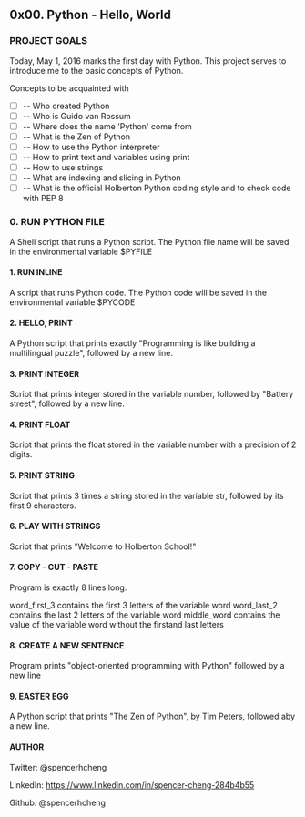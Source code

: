## 0x00. Python - Hello, World

### PROJECT GOALS

Today, May 1, 2016 marks the first day with Python. This project serves to introduce me to the basic concepts of Python. 

Concepts to be acquainted with
* [ ] -- Who created Python
* [ ] -- Who is Guido van Rossum
* [ ] -- Where does the name 'Python' come from
* [ ] -- What is the Zen of Python
* [ ] -- How to use the Python interpreter
* [ ] -- How to print text and variables using print
* [ ] -- How to use strings
* [ ] -- What are indexing and slicing in Python
* [ ] -- What is the official Holberton Python coding style and to check code with PEP 8

### 0. RUN PYTHON FILE
A Shell script that runs a Python script. The Python file name will be saved in the environmental variable $PYFILE

#### 1. RUN INLINE
A script that runs Python code. The Python code will be saved in the environmental variable $PYCODE

#### 2. HELLO, PRINT
A Python script that prints exactly "Programming is like building a multilingual puzzle", followed by a new line.

#### 3. PRINT INTEGER
Script that prints integer stored in the variable number, followed by "Battery street", followed by a new line.

#### 4. PRINT FLOAT
Script that prints the float stored in the variable number with a precision of 2 digits.

#### 5. PRINT STRING
Script that prints 3 times a string stored in the variable str, followed by its first 9 characters.

#### 6. PLAY WITH STRINGS
Script that prints "Welcome to Holberton School!"

#### 7. COPY - CUT - PASTE
Program is exactly 8 lines long.

word_first_3 contains the first 3 letters of the variable word
word_last_2 contains the last 2 letters of the variable word
middle_word contains the value of the variable word without the firstand last letters

#### 8. CREATE A NEW SENTENCE
Program prints "object-oriented programming with Python" followed by a new line

#### 9. EASTER EGG
A Python script that prints "The Zen of Python", by Tim Peters, followed aby a new line.

#### AUTHOR

Twitter: @spencerhcheng

LinkedIn: https://www.linkedin.com/in/spencer-cheng-284b4b55

Github: @spencerhcheng

